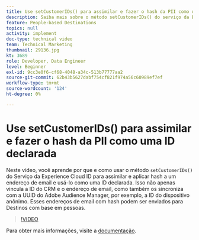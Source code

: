 ```yaml
---
title: Use setCustomerIDs() para assimilar e fazer o hash da PII como uma ID declarada
description: Saiba mais sobre o método setCustomerIDs() do serviço da Experience Cloud ID para assimilar e aplicar hash a um endereço de email. Saiba como usá-lo como uma ID declarada.
feature: People-based Destinations
topics: null
activity: implement
doc-type: technical video
team: Technical Marketing
thumbnail: 29136.jpg
kt: 3689
role: Developer, Data Engineer
level: Beginner
exl-id: 9cc3e0f6-cf68-4048-a34c-513b77777aa2
source-git-commit: 62b43b5627dabf754cf821f974a56c60989ef7ef
workflow-type: tm+mt
source-wordcount: '124'
ht-degree: 0%

---
```


# Use setCustomerIDs() para assimilar e fazer o hash da PII como uma ID declarada

Neste vídeo, você aprende por que e como usar o método `setCustomerIDs()` do Serviço da Experience Cloud ID para assimilar e aplicar hash a um endereço de email e usá-lo como uma ID declarada. Isso não apenas vincula a ID do CRM e o endereço de email, como também os sincroniza com a UUID do Adobe Audience Manager, por exemplo, a ID do dispositivo anônimo. Esses endereços de email com hash podem ser enviados para Destinos com base em pessoas.

>[!VIDEO](https://video.tv.adobe.com/v/29136/?quality=12)

Para obter mais informações, visite a [documentação](https://experienceleague.adobe.com/docs/id-service/using/reference/hashing-support.html?lang=pt-BR).
